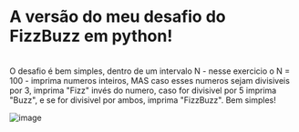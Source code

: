<h1>A versão do meu desafio do FizzBuzz em python!</h1>
  <br>
O desafio é bem simples, dentro de um intervalo N - nesse exercicio o N = 100 - imprima numeros inteiros, MAS caso esses numeros sejam divisiveis por 3, imprima "Fizz" invés do numero, caso for divisivel por 5 imprima "Buzz", e se for divisivel por ambos, imprima "FizzBuzz". Bem simples!

![image](https://user-images.githubusercontent.com/86432484/130363752-e073ca96-aa27-408f-85d9-c3949c10f535.png)



